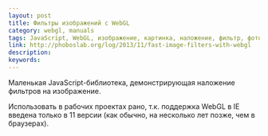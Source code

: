 ```yaml
---
layout: post
title: Фильтры изображений с WebGL
category: webgl, manuals
tags: JavaScript, WebGL, изображение, картинка, наложение, фильтр, фотография
link: http://phoboslab.org/log/2013/11/fast-image-filters-with-webgl
description:
keywords:
---
```


<p>Маленькая JavaScript-библиотека, демонстрирующая наложение фильтров на изображение.</p>
<p>Использовать в рабочих проектах рано, т.к. поддержка WebGL в IE введена только в 11 версии (как обычно, на несколько лет позже, чем в браузерах).</p>
